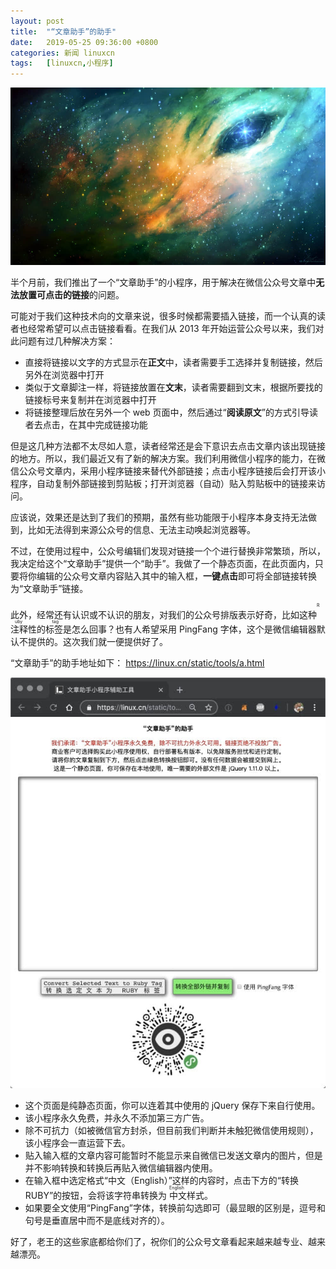 ```yaml
---
layout: post
title:	"“文章助手”的助手"
date:	2019-05-25 09:36:00 +0800 
categories:	新闻 linuxcn 
tags:	[linuxcn,小程序]
---
```



![](/Asserts/Images/album/201905/25/093229caa8kga3aiaylzw3.jpg)


半个月前，我们推出了一个“文章助手”的小程序，用于解决在微信公众号文章中**无法放置可点击的链接**的问题。


可能对于我们这种技术向的文章来说，很多时候都需要插入链接，而一个认真的读者也经常希望可以点击链接看看。在我们从 2013 年开始运营公众号以来，我们对此问题有过几种解决方案：


* 直接将链接以文字的方式显示在**正文**中，读者需要手工选择并复制链接，然后另外在浏览器中打开
* 类似于文章脚注一样，将链接放置在**文末**，读者需要翻到文末，根据所要找的链接标号来复制并在浏览器中打开
* 将链接整理后放在另外一个 web 页面中，然后通过“**阅读原文**”的方式引导读者去点击，在其中完成链接功能


但是这几种方法都不太尽如人意，读者经常还是会下意识去点击文章内该出现链接的地方。所以，我们最近又有了新的解决方案。我们利用微信小程序的能力，在微信公众号文章内，采用小程序链接来替代外部链接；点击小程序链接后会打开该小程序，自动复制外部链接到剪贴板；打开浏览器（自动）贴入剪贴板中的链接来访问。


应该说，效果还是达到了我们的预期，虽然有些功能限于小程序本身支持无法做到，比如无法得到来源公众号的信息、无法主动唤起浏览器等。


不过，在使用过程中，公众号编辑们发现对链接一个个进行替换非常繁琐，所以，我决定给这个“文章助手”提供一个“助手”。我做了一个静态页面，在此页面内，只要将你编辑的公众号文章内容贴入其中的输入框，**一键点击**即可将全部链接转换为“文章助手”链接。


此外，经常还有认识或不认识的朋友，对我们的公众号排版表示好奇，比如这种<ruby> 注释性的标签 <rp>  （ </rp> <rt>  Ruby tag </rt> <rp>  ） </rp></ruby>是怎么回事？也有人希望采用 PingFang 字体，这个是微信编辑器默认不提供的。这次我们就一便提供好了。


“文章助手”的助手地址如下： <https://linux.cn/static/tools/a.html>


![](/Asserts/Images/album/201905/25/091843exyg54kawayweyys.jpg)


* 这个页面是纯静态页面，你可以连着其中使用的 jQuery 保存下来自行使用。
* 该小程序永久免费，并永久不添加第三方广告。
* 除不可抗力（如被微信官方封杀，但目前我们判断并未触犯微信使用规则），该小程序会一直运营下去。
* 贴入输入框的文章内容可能暂时不能显示来自微信已发送文章内的图片，但是并不影响转换和转换后再贴入微信编辑器内使用。
* 在输入框中选定格式“中文（English）”这样的内容时，点击下方的“转换 RUBY”的按钮，会将该字符串转换为<ruby> 中文 <rp>  （ </rp> <rt>  English </rt> <rp>  ） </rp></ruby>样式。
* 如果要全文使用“PingFang”字体，转换前勾选即可（最显眼的区别是，逗号和句号是垂直居中而不是底线对齐的）。


好了，老王的这些家底都给你们了，祝你们的公众号文章看起来越来越专业、越来越漂亮。
